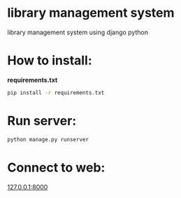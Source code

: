# library management system

library management system using django python

# How to install:

**requirements.txt** 
```bash
pip install -r requirements.txt
```

# Run server:
```bash
python manage.py runserver
```

# Connect to web:
[127.0.0.1:8000](https://127.0.0.1:8000)
